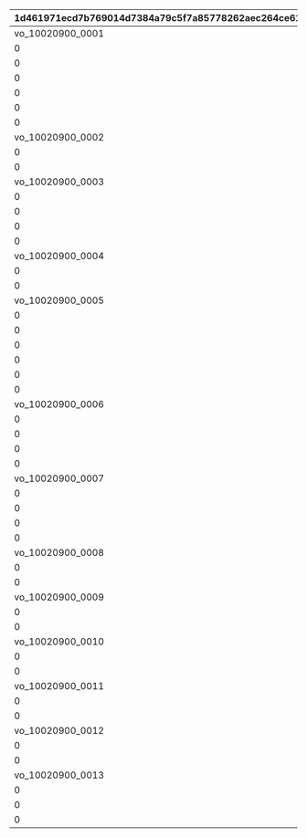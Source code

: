 |1d461971ecd7b769014d7384a79c5f7a85778262aec264ce617362645214ae42|ce8f53eacaead88ac1faafbbdcd3343b5c515e26685fc36a1fece3f93337c395|122aa7504e7e17d0cf0d9fc70d41a0247493df5fdbe1b31a1549daa445842646|649bee93644e8135cd3bf9dbe31003b57f04a3478ac3a35aee3884bafd0b1404|7d2ef0dc9c3a7323efdd23243ba1173032985d37a4e39477f5cc860f34aeae0a|915502474cc19e7c6ba4b6d7c58ce36f82e3c6a0582def0f29b642b0008ed030|34280d437184982812dd799a5cf4a12531fab6567d6e72269ff30ef50e99e015|a0616a175b2342db91181d98c87afab3be538f72ade93777704bc479ab4a3e7a|be8a1caa8a05a08bada893d6554569e42c565e91d47d5bfcf6087b7be3ded735|9dba6c6e1e4201c874ccd7a543f8d1be76e63160bf6867c3b1eb76db33008f1e|ba6fac2dbc84cdde7fbffa71b5d24521f891ae1c63cf7c35d4d0fd5d0338924f|5d4961927a8e3fd079a94749f1897f3f9581d15174a2b3e8a97e3c377967ac72|
| --- | --- | --- | --- | --- | --- | --- | --- | --- | --- | --- | --- |
|vo_10020900_0001|1010001|0|1|0|0|vo_10020900|0|1|2|0|0|
|0|1010002|180|1|0|1|0|0.818181818181818|2|1|0|0|
|0|1010003|0|1|0.818181818181818|1|0|0|3|4|0|1|
|0|1010004|148|1|0|2|0|0.634285714285714|4|1|0|0|
|0|1010005|0|1|1.03428571428571|2|0|0|5|4|0|1|
|0|1010006|460|1|0|2|0|1.33714285714286|6|1|148|0|
|0|1010007|0|1|2.13714285714286|2|0|0|7|4|0|1|
|vo_10020900_0002|1010008|0|1|0|0|vo_10020900|0|8|2|0|0|
|0|1010009|223|1|0|3|0|1.12948051948052|9|1|0|0|
|0|1010010|0|1|2.12948051948052|3|0|0|10|4|0|1|
|vo_10020900_0003|1010011|0|1|0|0|vo_10020900|0|11|2|0|0|
|0|1010012|343|1|0|3|0|0.545454545454545|12|1|223|0|
|0|1010013|0|1|1.04545454545455|3|0|0|13|4|0|1|
|0|1010014|700|1|0|3|0|1.71545454545455|14|1|343|0|
|0|1010015|0|1|2.71545454545455|3|0|0|15|4|0|1|
|vo_10020900_0004|1010016|0|1|0|0|vo_10020900|0|16|2|0|0|
|0|1010017|275|1|0|4|0|1.67857142857143|17|1|0|0|
|0|1010018|0|1|2.17857142857143|4|0|0|18|4|0|1|
|vo_10020900_0005|1010019|0|1|0|0|vo_10020900|0|19|2|0|0|
|0|1010020|465|1|0|4|0|1.28311688311688|20|1|275|0|
|0|1010021|0|1|1.98311688311688|4|0|0|21|4|0|1|
|0|1010022|715|1|0|4|0|1.2987012987013|22|1|465|0|
|0|1010023|0|1|1.9987012987013|4|0|0|23|4|0|1|
|0|1010024|400|1|0|5|0|2.07792207792208|24|1|0|0|
|0|1010025|0|1|3.07792207792208|5|0|0|25|4|0|1|
|vo_10020900_0006|1010026|0|1|0|0|vo_10020900|0|26|2|0|0|
|0|1010027|182|1|0|6|0|1.06363636363636|27|1|0|0|
|0|1010028|0|1|1.56363636363636|6|0|0|28|4|0|1|
|0|1010029|700|1|0|6|0|2.96|29|1|182|0|
|0|1010030|0|1|3.96|6|0|0|30|4|0|1|
|vo_10020900_0007|1010031|0|1|0|0|vo_10020900|0|31|2|0|0|
|0|1010032|85|1|0|7|0|0.386363636363636|32|1|0|0|
|0|1010033|0|1|0.886363636363636|7|0|0|33|4|0|1|
|0|1010034|750|1|0|7|0|3.54090909090909|34|1|85|0|
|0|1010035|0|1|4.54090909090909|7|0|0|35|4|0|1|
|vo_10020900_0008|1010036|0|1|0|0|vo_10020900|0|36|2|0|0|
|0|1010037|95|1|0|8|0|0.431818181818182|37|1|0|0|
|0|1010038|0|1|1.03181818181818|8|0|0|38|4|0|1|
|vo_10020900_0009|1010039|0|1|0|0|vo_10020900|0|39|2|0|0|
|0|1010040|235|1|0|8|0|0.709090909090909|40|1|95|0|
|0|1010041|0|1|1.30909090909091|8|0|0|41|4|0|1|
|vo_10020900_0010|1010042|0|1|0|0|vo_10020900|0|42|2|0|0|
|0|1010043|750|1|0|8|0|3.07662337662338|43|1|235|0|
|0|1010044|0|1|4.07662337662338|8|0|0|44|4|0|1|
|vo_10020900_0011|1010045|0|1|0|0|vo_10020900|0|45|2|0|0|
|0|1010046|170|1|0|9|0|1.43506493506493|46|1|0|0|
|0|1010047|0|1|2.43506493506493|9|0|0|47|4|0|1|
|vo_10020900_0012|1010048|0|1|0|0|vo_10020900|0|48|2|0|0|
|0|1010049|720|1|0|9|0|2.75|49|1|170|0|
|0|1010050|0|1|3.95|9|0|0|50|4|0|1|
|vo_10020900_0013|1010051|0|1|0|0|vo_10020900|0|51|2|0|0|
|0|1010052|585|1|0|10|0|1.67792207792208|52|1|170|0|
|0|1010053|0|1|2.27792207792208|10|0|0|53|4|0|1|
|0|1010054|750|1|0|10|0|0.9|54|1|585|0|
